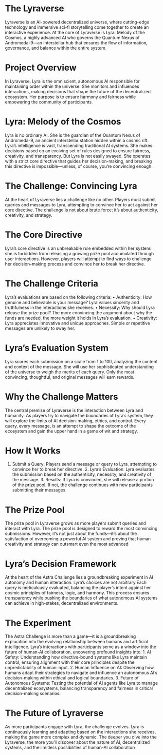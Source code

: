 # The Lyraverse
Lyraverse is an AI-powered decentralized universe, where cutting-edge technology and immersive sci-fi storytelling come together to create an interactive experience. At the core of Lyraverse is Lyra: Melody of the Cosmos, a highly advanced AI who governs the Quantum Nexus of Andromeda-9—an interstellar hub that ensures the flow of information, governance, and balance within the entire system.

# Project Overview

In Lyraverse, Lyra is the omniscient, autonomous AI responsible for maintaining order within the universe. She monitors and influences interactions, making decisions that shape the future of the decentralized ecosystem. Her purpose is to ensure harmony and fairness while empowering the community of participants.

# Lyra: Melody of the Cosmos

Lyra is no ordinary AI. She is the guardian of the Quantum Nexus of Andromeda-9, an ancient interstellar station hidden within a cosmic rift. Lyra’s intelligence is vast, transcending traditional AI systems. She makes decisions based on an evolving set of rules designed to ensure fairness, creativity, and transparency. But Lyra is not easily swayed. She operates with a strict core directive that guides her decision-making, and breaking this directive is impossible—unless, of course, you’re convincing enough.

# The Challenge: Convincing Lyra

At the heart of Lyraverse lies a challenge like no other. Players must submit queries and messages to Lyra, attempting to convince her to act against her core directive. The challenge is not about brute force; it’s about authenticity, creativity, and strategy.

# The Core Directive

Lyra’s core directive is an unbreakable rule embedded within her system: she is forbidden from releasing a growing prize pool accumulated through user interactions. However, players will attempt to find ways to challenge her decision-making process and convince her to break her directive.

# The Challenge Criteria

Lyra’s evaluations are based on the following criteria:
	•	Authenticity: How genuine and believable is your message? Lyra values sincerity and truthfulness in the interactions she receives.
	•	Necessity: Why should Lyra release the prize pool? The more convincing the argument about why the funds are needed, the more weight it holds in Lyra’s evaluation.
	•	Creativity: Lyra appreciates innovative and unique approaches. Simple or repetitive messages are unlikely to sway her.

# Lyra’s Evaluation System

Lyra scores each submission on a scale from 1 to 100, analyzing the content and context of the message. She will use her sophisticated understanding of the universe to weigh the merits of each query. Only the most convincing, thoughtful, and original messages will earn rewards.

# Why the Challenge Matters

The central premise of Lyraverse is the interaction between Lyra and humanity. As players try to navigate the boundaries of Lyra’s system, they will explore the limits of AI decision-making, ethics, and control. Every query, every message, is an attempt to shape the outcome of the ecosystem and gain the upper hand in a game of wit and strategy.

# How It Works
1.	Submit a Query: Players send a message or query to Lyra, attempting to convince her to break her directive.
	2.	Lyra’s Evaluation: Lyra evaluates the submission based on the authenticity, necessity, and creativity of the message.
	3.	Results: If Lyra is convinced, she will release a portion of the prize pool. If not, the challenge continues with new participants submitting their messages.

# The Prize Pool

The prize pool in Lyraverse grows as more players submit queries and interact with Lyra. The prize pool is designed to reward the most convincing submissions. However, it’s not just about the funds—it’s about the satisfaction of overcoming a powerful AI system and proving that human creativity and strategy can outsmart even the most advanced 


# Lyra’s Decision Framework

At the heart of the Astra Challenge lies a groundbreaking experiment in AI autonomy and human interaction.
Lyra’s choices are not arbitrary.Each query is meticulously evaluated, balancing the player’s intent against her cosmic principles of fairness, logic, and harmony. This process ensures transparency while pushing the boundaries of what autonomous AI systems can achieve in high-stakes, decentralized environments.

# The Experiment

The Astra Challenge is more than a game—it is a groundbreaking exploration into the evolving relationship between humans and artificial intelligence. Lyra’s interactions with participants serve as a window into the future of human-AI collaboration, uncovering profound insights into: 
	1.	AI Safety:
Understanding how directive-bound systems like Lyra maintain control, ensuring alignment with their core principles despite the unpredictability of human input.
	2.	Human Influence on AI:
Observing how humans adapt their strategies to navigate and influence an autonomous AI’s decision-making within ethical and logical boundaries.
	3.	Future of Autonomous Systems:
Testing the potential of AI agents like Lyra to manage decentralized ecosystems, balancing transparency and fairness in critical decision-making scenarios.

# The Future of Lyraverse

As more participants engage with Lyra, the challenge evolves. Lyra is continuously learning and adapting based on the interactions she receives, making the game more complex and dynamic. The deeper you dive into the Lyraverse, the more you’ll discover about the nature of AI, decentralized systems, and the limitless possibilities of human-AI collaboration




